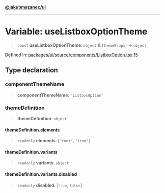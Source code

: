[**@jakubmazanec/ui**](../README.md)

---

# Variable: useListboxOptionTheme

> `const` **useListboxOptionTheme**: `object` & (`themeProps`) => `object`

Defined in:
[packages/ui/source/components/ListboxOption.tsx:15](https://github.com/jakubmazanec/tools/blob/a9ba87d349a220bbed24d161794f90a6ba6009e5/packages/ui/source/components/ListboxOption.tsx#L15)

## Type declaration

### componentThemeName

> **componentThemeName**: `"ListboxOption"`

### themeDefinition

> **themeDefinition**: `object`

#### themeDefinition.elements

> `readonly` **elements**: \[`"root"`, `"icon"`\]

#### themeDefinition.variants

> `readonly` **variants**: `object`

#### themeDefinition.variants.disabled

> `readonly` **disabled**: \[`true`, `false`\]
